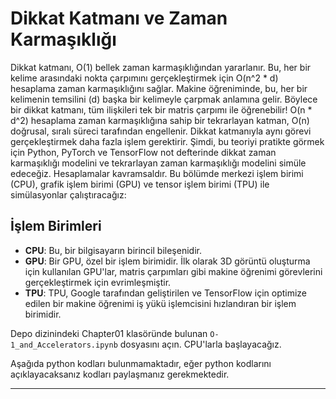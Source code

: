 # Dikkat Katmanı ve Zaman Karmaşıklığı

Dikkat katmanı, O(1) bellek zaman karmaşıklığından yararlanır. Bu, her bir kelime arasındaki nokta çarpımını gerçekleştirmek için O(n^2 * d) hesaplama zaman karmaşıklığını sağlar. Makine öğreniminde, bu, her bir kelimenin temsilini (d) başka bir kelimeyle çarpmak anlamına gelir. Böylece bir dikkat katmanı, tüm ilişkileri tek bir matris çarpımı ile öğrenebilir! O(n * d^2) hesaplama zaman karmaşıklığına sahip bir tekrarlayan katman, O(n) doğrusal, sıralı süreci tarafından engellenir. Dikkat katmanıyla aynı görevi gerçekleştirmek daha fazla işlem gerektirir. Şimdi, bu teoriyi pratikte görmek için Python, PyTorch ve TensorFlow not defterinde dikkat zaman karmaşıklığı modelini ve tekrarlayan zaman karmaşıklığı modelini simüle edeceğiz. Hesaplamalar kavramsaldır. Bu bölümde merkezi işlem birimi (CPU), grafik işlem birimi (GPU) ve tensor işlem birimi (TPU) ile simülasyonlar çalıştıracağız:

## İşlem Birimleri

*   **CPU**: Bu, bir bilgisayarın birincil bileşenidir.
*   **GPU**: Bir GPU, özel bir işlem birimidir. İlk olarak 3D görüntü oluşturma için kullanılan GPU'lar, matris çarpımları gibi makine öğrenimi görevlerini gerçekleştirmek için evrimleşmiştir.
*   **TPU**: TPU, Google tarafından geliştirilen ve TensorFlow için optimize edilen bir makine öğrenimi iş yükü işlemcisini hızlandıran bir işlem birimidir.

Depo dizinindeki Chapter01 klasöründe bulunan `O-1_and_Accelerators.ipynb` dosyasını açın. CPU'larla başlayacağız.

Aşağıda python kodları bulunmamaktadır, eğer python kodlarını açıklayacaksanız kodları paylaşmanız gerekmektedir.

---

